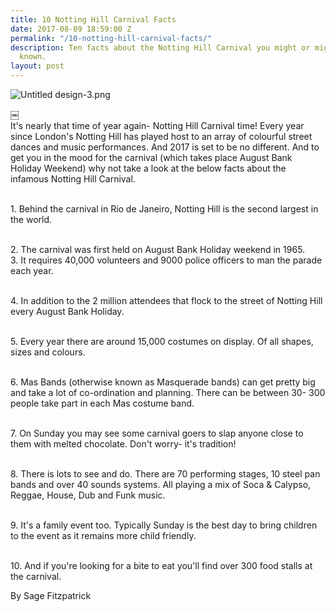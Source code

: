 ```yaml
---
title: 10 Notting Hill Carnival Facts
date: 2017-08-09 18:59:00 Z
permalink: "/10-notting-hill-carnival-facts/"
description: Ten facts about the Notting Hill Carnival you might or might not have
  known.
layout: post
---
```


![Untitled design-3.png](/uploads/Untitled%20design-3.png)

￼\
It's nearly that time of year again- Notting Hill Carnival time! Every year since London's Notting Hill has played host to an array of colourful street dances and music performances. And 2017 is set to be no different. And to get you in the mood for the carnival (which takes place August Bank Holiday Weekend) why not take a look at the below facts about the infamous Notting Hill Carnival.

\
1\. Behind the carnival in Rio de Janeiro, Notting Hill is the second largest in the world. 

\
2\. The carnival was first held on August Bank Holiday weekend in 1965.\
3\. It requires 40,000 volunteers and 9000 police officers to man the parade each year. 

\
4\. In addition to the 2 million attendees that flock to the street of Notting Hill every August Bank Holiday. 

\
5\. Every year there are around 15,000 costumes on display. Of all shapes, sizes and colours. 

\
6\. Mas Bands (otherwise known as Masquerade bands) can get pretty big and take a lot of co-ordination and planning. There can be between 30- 300 people take part in each Mas costume band.

\
7\. On Sunday you may see some carnival goers to slap anyone close to them with melted chocolate. Don't worry- it's tradition!

\
8\. There is lots to see and do. There are 70 performing stages, 10 steel pan bands and over 40 sounds systems. All playing a mix of Soca & Calypso, Reggae, House, Dub and Funk music. 

\
9\. It's a family event too. Typically Sunday is the best day to bring children to the event as it remains more child friendly. 

\
10\. And if you're looking for a bite to eat you'll find over 300 food stalls at the carnival.

By Sage Fitzpatrick